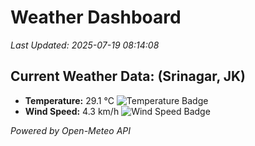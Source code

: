 
# Weather Dashboard

_Last Updated: 2025-07-19 08:14:08_

## Current Weather Data: (Srinagar, JK)
- **Temperature:** 29.1 °C ![Temperature Badge](https://img.shields.io/badge/Temperature-Medium%20Temp-green)
- **Wind Speed:** 4.3 km/h ![Wind Speed Badge](https://img.shields.io/badge/Wind%20Speed-Light%20Wind-blue)

*Powered by Open-Meteo API*

